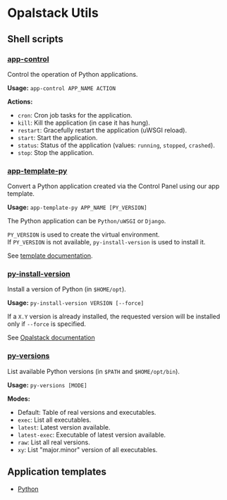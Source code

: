 # Opalstack Utils

## Shell scripts

### [app-control](bin/app-control)

Control the operation of Python applications.

**Usage:** `app-control APP_NAME ACTION`

**Actions:**

- `cron`: Cron job tasks for the application.
- `kill`: Kill the application (in case it has hung).
- `restart`: Gracefully restart the application (uWSGI reload).
- `start`: Start the application.
- `status`: Status of the application (values: `running`, `stopped`, `crashed`).
- `stop`: Stop the application.


### [app-template-py](bin/app-template-py)

Convert a Python application created via the Control Panel using our app template.

**Usage:** `app-template-py APP_NAME [PY_VERSION]`

The Python application can be `Python/uWSGI` or `Django`.

`PY_VERSION` is used to create the virtual environment.  
If `PY_VERSION` is not available, `py-install-version` is used to install it.

See [template documentation](templates/python).


### [py-install-version](bin/py-install-version)

Install a version of Python (in `$HOME/opt`).

**Usage:** `py-install-version VERSION [--force]`

If a `X.Y` version is already installed, the requested version will be installed only if `--force`
is specified.

See [Opalstack documentation](https://community.opalstack.com/d/204-howto-install-a-newer-or-older-version-of-python)


### [py-versions](bin/py-versions)

List available Python versions (in `$PATH` and `$HOME/opt/bin`).

**Usage:** `py-versions [MODE]`

**Modes:**

- Default: Table of real versions and executables.
- `exec`: List all executables.
- `latest`: Latest version available.
- `latest-exec`: Executable of latest version available.
- `raw`: List all real versions.
- `xy`: List "major.minor" version of all executables.


## Application templates

- [Python](templates/python)
